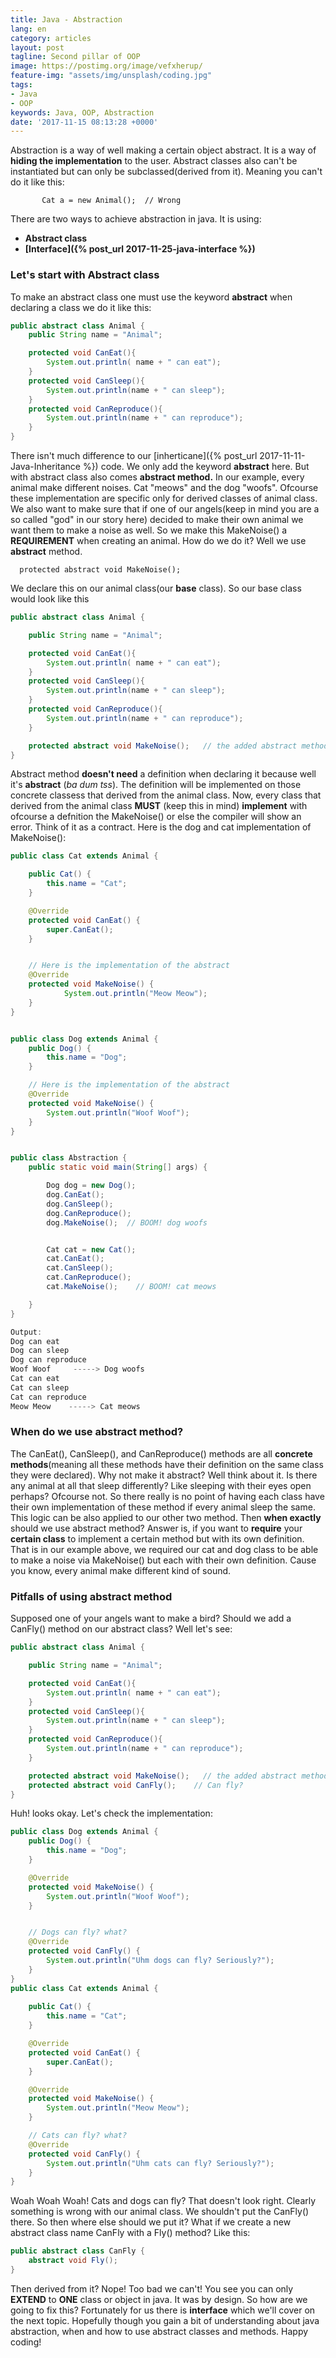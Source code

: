 ```yaml
---
title: Java - Abstraction
lang: en
category: articles
layout: post
tagline: Second pillar of OOP
image: https://postimg.org/image/vefxherup/
feature-img: "assets/img/unsplash/coding.jpg"
tags:
- Java
- OOP
keywords: Java, OOP, Abstraction
date: '2017-11-15 08:13:28 +0000'
---
```


Abstraction is a way of well making a certain object abstract. It is a way of **hiding the implementation** to the user. Abstract classes also can't be instantiated but can only be subclassed(derived from it). Meaning you can't do it like this:

<!--break-->

`       Cat a = new Animal();  // Wrong`



There are two ways to achieve abstraction in java. It is using:
* **Abstract class**
* **[Interface]({% post_url 2017-11-25-java-interface %})**

### Let's start with Abstract class
To make an abstract class one must use the keyword **abstract** when declaring a class we do it like this:
``` java
public abstract class Animal {
    public String name = "Animal";

    protected void CanEat(){
        System.out.println( name + " can eat");
    }
    protected void CanSleep(){
        System.out.println(name + " can sleep");
    }
    protected void CanReproduce(){
        System.out.println(name + " can reproduce");
    }
}
```
There isn't much difference to our [inherticane]({% post_url 2017-11-11-Java-Inheritance %}) code. We only add the keyword **abstract** here. But with abstract class also comes **abstract method.** In our example, every animal make different noises. Cat "meows" and the dog "woofs". Ofcourse these implementation are specific  only for derived classes of animal class. We also want  to make sure that if one of our angels(keep in mind you are a so called "god" in our story here) decided to make their own animal we want them to make a noise as well. So we make this MakeNoise() a **REQUIREMENT** when creating an animal. How do we do it? Well we use **abstract** method.

`  protected abstract void MakeNoise();`

We declare this on our animal class(our **base** class). So our base class would look like this

``` java
public abstract class Animal {

    public String name = "Animal";

    protected void CanEat(){
        System.out.println( name + " can eat");
    }
    protected void CanSleep(){
        System.out.println(name + " can sleep");
    }
    protected void CanReproduce(){
        System.out.println(name + " can reproduce");
    }

    protected abstract void MakeNoise();   // the added abstract method
}
```

Abstract method **doesn't need** a definition when declaring it because well it's **abstract** (*ba dum tss*). The definition  will be implemented on those concrete classess that derived from the animal class. Now, every class that derived from the animal class **MUST**  (keep this in mind) **implement** with ofcourse a defnition the MakeNoise() or else the compiler will show an error. Think of it as a contract. Here is the dog and cat implementation of MakeNoise():

``` java
public class Cat extends Animal {

    public Cat() {
        this.name = "Cat";
    }

    @Override
    protected void CanEat() {
        super.CanEat();
    }


	// Here is the implementation of the abstract
    @Override
    protected void MakeNoise() { 
			System.out.println("Meow Meow");
    }
}


public class Dog extends Animal {
    public Dog() {
        this.name = "Dog";
    }

	// Here is the implementation of the abstract
    @Override
    protected void MakeNoise() {
        System.out.println("Woof Woof");
    }
}


public class Abstraction {
    public static void main(String[] args) {

        Dog dog = new Dog();
        dog.CanEat();
        dog.CanSleep();
        dog.CanReproduce();
        dog.MakeNoise();  // BOOM! dog woofs


        Cat cat = new Cat();
        cat.CanEat();
        cat.CanSleep();
        cat.CanReproduce();
        cat.MakeNoise();    // BOOM! cat meows

    }
}

Output:
Dog can eat
Dog can sleep
Dog can reproduce
Woof Woof     -----> Dog woofs
Cat can eat
Cat can sleep
Cat can reproduce
Meow Meow    -----> Cat meows

```


### When do we use abstract method?
The CanEat(), CanSleep(), and CanReproduce() methods are all **concrete methods**(meaning all these methods have their definition on the same class they were declared). Why not make it abstract? Well think about it. Is there any animal at all that sleep differently? Like  sleeping with their eyes open perhaps? Ofcourse not. So there really is no point of having each class have their own implementation of these method if every animal sleep the same. This logic can be also applied to our other two method.  Then **when exactly** should we use abstract method?  Answer is, if you want to **require** your **certain class** to implement a certain method but with its own definition. That is in our example above, we required our cat and dog class to be able to make a noise via MakeNoise() but each with their own definition. Cause you know, every animal make different kind of sound.


### Pitfalls of using abstract method
Supposed one of your angels want to make a bird? Should we add a CanFly() method on our abstract class? Well let's see:


``` java
public abstract class Animal {

    public String name = "Animal";

    protected void CanEat(){
        System.out.println( name + " can eat");
    }
    protected void CanSleep(){
        System.out.println(name + " can sleep");
    }
    protected void CanReproduce(){
        System.out.println(name + " can reproduce");
    }

    protected abstract void MakeNoise();   // the added abstract method
    protected abstract void CanFly();    // Can fly?
}
```

Huh! looks okay. Let's check the implementation:

``` java
public class Dog extends Animal {
    public Dog() {
        this.name = "Dog";
    }

    @Override
    protected void MakeNoise() {
        System.out.println("Woof Woof");
    }


    // Dogs can fly? what?
    @Override
    protected void CanFly() {
        System.out.println("Uhm dogs can fly? Seriously?");
    }
}
public class Cat extends Animal {
    
    public Cat() {
        this.name = "Cat";
    }

    @Override
    protected void CanEat() {
        super.CanEat();
    }

    @Override
    protected void MakeNoise() {
        System.out.println("Meow Meow");
    }

    // Cats can fly? what?
    @Override
    protected void CanFly() {
        System.out.println("Uhm cats can fly? Seriously?");
    }
}

```

Woah Woah Woah! Cats and dogs can fly? That doesn't look right. Clearly something is wrong with our animal class. We shouldn't put the CanFly() there. So then where else should we put it? What if we create a new abstract class name CanFly with a Fly() method? Like this:
``` java
public abstract class CanFly {
    abstract void Fly();
}
```
Then derived from it? Nope! Too bad we can't! You see you can only **EXTEND** to **ONE** class or object in java. It was by design. So how are we going to fix this? Fortunately for us there is **interface** which we'll cover on the next topic. Hopefully though you gain a bit of understanding about java abstraction, when and how to use abstract classes and methods. Happy coding!